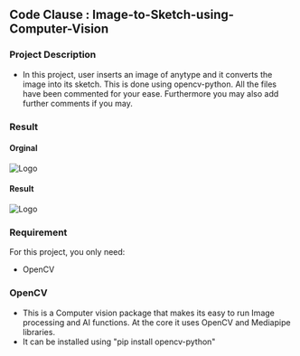 ## Code Clause : Image-to-Sketch-using-Computer-Vision
### Project Description
- In this project, user inserts an image of anytype and it converts the image into its sketch. This is done using opencv-python. All the files have been commented for your ease. Furthermore you may also add further comments if you may.
### Result
#### Orginal
![Logo]()
#### Result
![Logo]()
### Requirement
For this project, you only need:
- OpenCV
### OpenCV
- This is a Computer vision package that makes its easy to run Image processing and AI functions. At the core it uses OpenCV and Mediapipe libraries.
- It can be installed using "pip install opencv-python"


